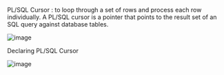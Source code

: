 PL/SQL Cursor : to loop through a set of rows and process each row individually.
A PL/SQL cursor is a pointer that points to the result set of an SQL query against database tables.

![image](https://github.com/user-attachments/assets/5d3debcd-a386-4d75-a6d6-5795a3ea2ed1)

Declaring PL/SQL Cursor

![image](https://github.com/user-attachments/assets/2dac82e0-bfe4-4054-bdf0-bf41678d4c77)

